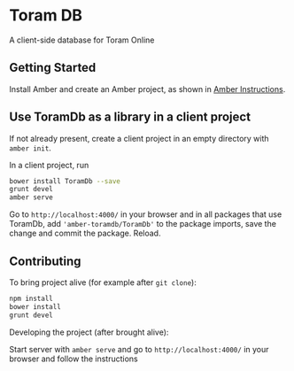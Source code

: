 # Toram DB

A client-side database for Toram Online

## Getting Started

Install Amber and create an Amber project,
as shown in [Amber Instructions](https://lolg.it/amber/amber#prerequisites).

## Use ToramDb as a library in a client project

If not already present, create a client project
in an empty directory with `amber init`.

In a client project, run

```sh
bower install ToramDb --save
grunt devel
amber serve
```

Go to `http://localhost:4000/` in your browser and
in all packages that use ToramDb,
add `'amber-toramdb/ToramDb'` to the package imports,
save the change and commit the package. Reload.

## Contributing

To bring project alive (for example after `git clone`):

```sh
npm install
bower install
grunt devel
```

Developing the project (after brought alive):
 
Start server with `amber serve` and go to `http://localhost:4000/` in your browser and follow the instructions
